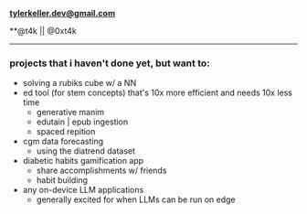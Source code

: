 **tylerkeller.dev@gmail.com**

**@t4k || @0xt4k

---

### projects that i haven't done yet, but want to:
- solving a rubiks cube w/ a NN
- ed tool (for stem concepts) that's 10x more efficient and needs 10x less time
  - generative manim
  - edutain | epub ingestion
  - spaced repition
- cgm data forecasting
  - using the diatrend dataset
- diabetic habits gamification app
  - share accomplishments w/ friends
  - habit building
- any on-device LLM applications
  - generally excited for when LLMs can be run on edge
